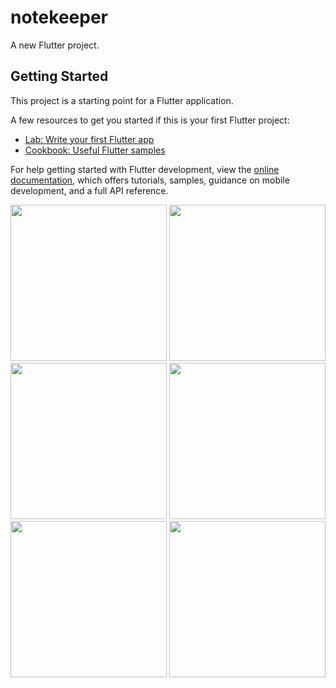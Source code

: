 # notekeeper

A new Flutter project.

## Getting Started

This project is a starting point for a Flutter application.

A few resources to get you started if this is your first Flutter project:

- [Lab: Write your first Flutter app](https://docs.flutter.dev/get-started/codelab)
- [Cookbook: Useful Flutter samples](https://docs.flutter.dev/cookbook)

For help getting started with Flutter development, view the
[online documentation](https://docs.flutter.dev/), which offers tutorials,
samples, guidance on mobile development, and a full API reference.



<img src="https://user-images.githubusercontent.com/118718488/230257485-43f8f9b0-2b3a-4d71-b034-5c05811ea0b2.png" width="250px">
<img src="https://user-images.githubusercontent.com/118718488/230257538-f32a6119-b10e-4909-beb1-61dec3ef74e2.png" width="250px">
<img src="https://user-images.githubusercontent.com/118718488/230257597-4137d795-1a4b-4a8a-9b0a-504e2bd907f3.png" width="250px">
<img src="Screenshot_20230405-131510](https://user-images.githubusercontent.com/118718488/230257708-af191fb4-2273-4407-a29c-4a6f5b70420c.png" width="250px">

<img src="https://user-images.githubusercontent.com/118718488/230257758-3aa18663-b6d5-4fc6-a237-c4a2374622f0.png" width="250px">
<img src="https://user-images.githubusercontent.com/118718488/230257905-d0937fcd-5837-455c-abda-fa7225080571.png" width="250px">

